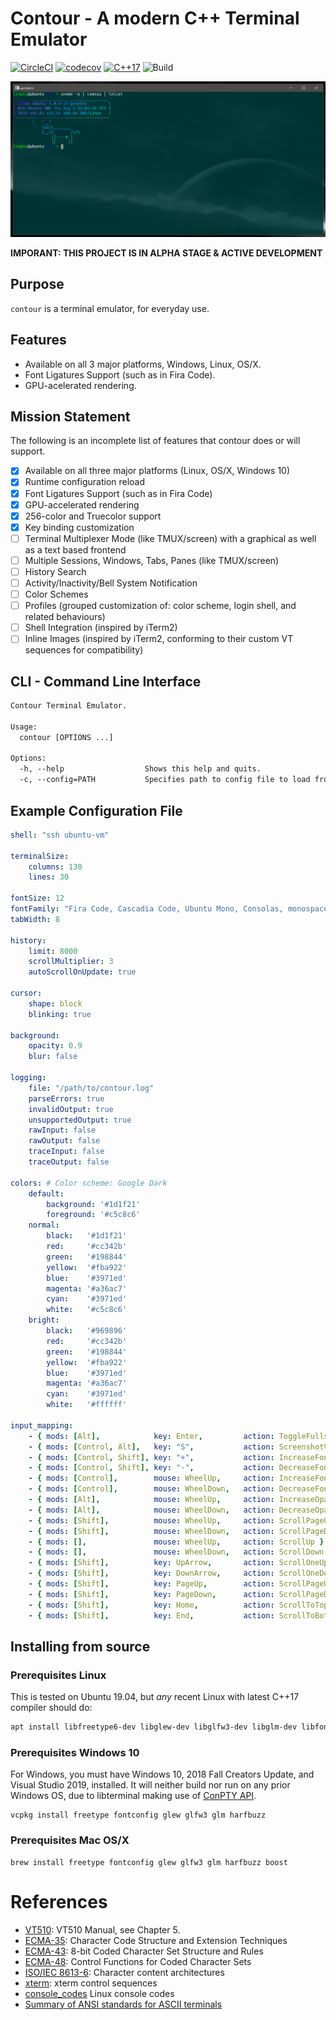 # Contour - A modern C++ Terminal Emulator
[![CircleCI](https://circleci.com/gh/christianparpart/contour.svg?style=svg)](https://circleci.com/gh/christianparpart/contour)
[![codecov](https://codecov.io/gh/christianparpart/contour/branch/master/graph/badge.svg)](https://codecov.io/gh/christianparpart/contour)
[![C++17](https://img.shields.io/badge/standard-C%2B%2B%2017-blue.svg?logo=C%2B%2B)](https://isocpp.org/)
![Build](https://github.com/christianparpart/contour/workflows/Ubuntu/badge.svg)

![alt text](docs/contour-win32-acrylic-background.png "Screenshot")

**IMPORANT: THIS PROJECT IS IN ALPHA STAGE & ACTIVE DEVELOPMENT**

## Purpose

`contour` is a terminal emulator, for everyday use.

## Features

* Available on all 3 major platforms, Windows, Linux, OS/X.
* Font Ligatures Support (such as in Fira Code).
* GPU-acelerated rendering.

## Mission Statement

The following is an incomplete list of features that contour does or will support.

* [x] Available on all three major platforms (Linux, OS/X, Windows 10)
* [x] Runtime configuration reload
* [x] Font Ligatures Support (such as in Fira Code)
* [x] GPU-accelerated rendering
* [x] 256-color and Truecolor support
* [x] Key binding customization
* [ ] Terminal Multiplexer Mode (like TMUX/screen) with a graphical as well as a text based frontend
* [ ] Multiple Sessions, Windows, Tabs, Panes (like TMUX/screen)
* [ ] History Search
* [ ] Activity/Inactivity/Bell System Notification
* [ ] Color Schemes
* [ ] Profiles (grouped customization of: color scheme, login shell, and related behaviours)
* [ ] Shell Integration (inspired by iTerm2)
* [ ] Inline Images (inspired by iTerm2, conforming to their custom VT sequences for compatibility)

## CLI - Command Line Interface

```txt
Contour Terminal Emulator.

Usage:
  contour [OPTIONS ...]

Options:
  -h, --help                  Shows this help and quits.
  -c, --config=PATH           Specifies path to config file to load from (and save to). [contour.yml]
```

## Example Configuration File

```yaml
shell: "ssh ubuntu-vm"

terminalSize:
    columns: 130
    lines: 30

fontSize: 12
fontFamily: "Fira Code, Cascadia Code, Ubuntu Mono, Consolas, monospace"
tabWidth: 8

history:
    limit: 8000
    scrollMultiplier: 3
    autoScrollOnUpdate: true

cursor:
    shape: block
    blinking: true

background:
    opacity: 0.9
    blur: false

logging:
    file: "/path/to/contour.log"
    parseErrors: true
    invalidOutput: true
    unsupportedOutput: true
    rawInput: false
    rawOutput: false
    traceInput: false
    traceOutput: false

colors: # Color scheme: Google Dark
    default:
        background: '#1d1f21'
        foreground: '#c5c8c6'
    normal:
        black:   '#1d1f21'
        red:     '#cc342b'
        green:   '#198844'
        yellow:  '#fba922'
        blue:    '#3971ed'
        magenta: '#a36ac7'
        cyan:    '#3971ed'
        white:   '#c5c8c6'
    bright:
        black:   '#969896'
        red:     '#cc342b'
        green:   '#198844'
        yellow:  '#fba922'
        blue:    '#3971ed'
        magenta: '#a36ac7'
        cyan:    '#3971ed'
        white:   '#ffffff'

input_mapping:
    - { mods: [Alt],            key: Enter,         action: ToggleFullscreen }
    - { mods: [Control, Alt],   key: "S",           action: ScreenshotVT }
    - { mods: [Control, Shift], key: "+",           action: IncreaseFontSize }
    - { mods: [Control, Shift], key: "-",           action: DecreaseFontSize }
    - { mods: [Control],        mouse: WheelUp,     action: IncreaseFontSize }
    - { mods: [Control],        mouse: WheelDown,   action: DecreaseFontSize }
    - { mods: [Alt],            mouse: WheelUp,     action: IncreaseOpacity }
    - { mods: [Alt],            mouse: WheelDown,   action: DecreaseOpacity }
    - { mods: [Shift],          mouse: WheelUp,     action: ScrollPageUp }
    - { mods: [Shift],          mouse: WheelDown,   action: ScrollPageDown }
    - { mods: [],               mouse: WheelUp,     action: ScrollUp }
    - { mods: [],               mouse: WheelDown,   action: ScrollDown }
    - { mods: [Shift],          key: UpArrow,       action: ScrollOneUp }
    - { mods: [Shift],          key: DownArrow,     action: ScrollOneDown }
    - { mods: [Shift],          key: PageUp,        action: ScrollPageUp }
    - { mods: [Shift],          key: PageDown,      action: ScrollPageDown }
    - { mods: [Shift],          key: Home,          action: ScrollToTop }
    - { mods: [Shift],          key: End,           action: ScrollToBottom }
```

## Installing from source

### Prerequisites Linux

This is tested on Ubuntu 19.04, but *any* recent Linux with latest C++17 compiler should do:

```sh
apt install libfreetype6-dev libglew-dev libglfw3-dev libglm-dev libfontconfig1-dev libharfbuzz-dev
```

### Prerequisites Windows 10

For Windows, you must have Windows 10, 2018 Fall Creators Update, and Visual Studio 2019, installed.
It will neither build nor run on any prior Windows OS, due to libterminal making use of [ConPTY API](https://devblogs.microsoft.com/commandline/windows-command-line-introducing-the-windows-pseudo-console-conpty/).

```psh
vcpkg install freetype fontconfig glew glfw3 glm harfbuzz
```

### Prerequisites Mac OS/X

```psh
brew install freetype fontconfig glew glfw3 glm harfbuzz boost
```


# References

* [VT510](https://vt100.net/docs/vt510-rm/): VT510 Manual, see Chapter 5.
* [ECMA-35](http://www.ecma-international.org/publications/standards/Ecma-035.htm):
    Character Code Structure and Extension Techniques
* [ECMA-43](http://www.ecma-international.org/publications/standards/Ecma-043.htm):
    8-bit Coded Character Set Structure and Rules
* [ECMA-48](http://www.ecma-international.org/publications/standards/Ecma-048.htm):
    Control Functions for Coded Character Sets
* [ISO/IEC 8613-6](https://www.iso.org/standard/22943.html):
    Character content architectures
* [xterm](https://invisible-island.net/xterm/ctlseqs/ctlseqs.html): xterm control sequences
* [console\_codes](http://man.he.net/man4/console_codes) Linux console codes
* [Summary of ANSI standards for ASCII terminals](http://www.inwap.com/pdp10/ansicode.txt)
